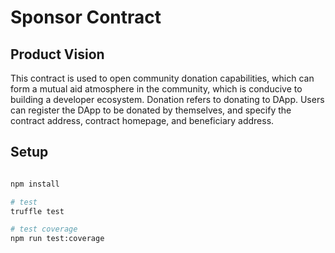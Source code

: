 # Sponsor Contract

## Product Vision
This contract is used to open community donation capabilities, which can form a mutual aid atmosphere in the community, which is conducive to building a developer ecosystem. Donation refers to donating to DApp. Users can register the DApp to be donated by themselves, and specify the contract address, contract homepage, and beneficiary address.
## Setup

```bash

npm install

# test
truffle test

# test coverage
npm run test:coverage

```
